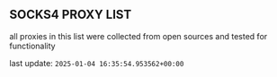 ## SOCKS4 PROXY LIST

all proxies in this list were collected from open sources and tested for functionality

last update: `2025-01-04 16:35:54.953562+00:00`
